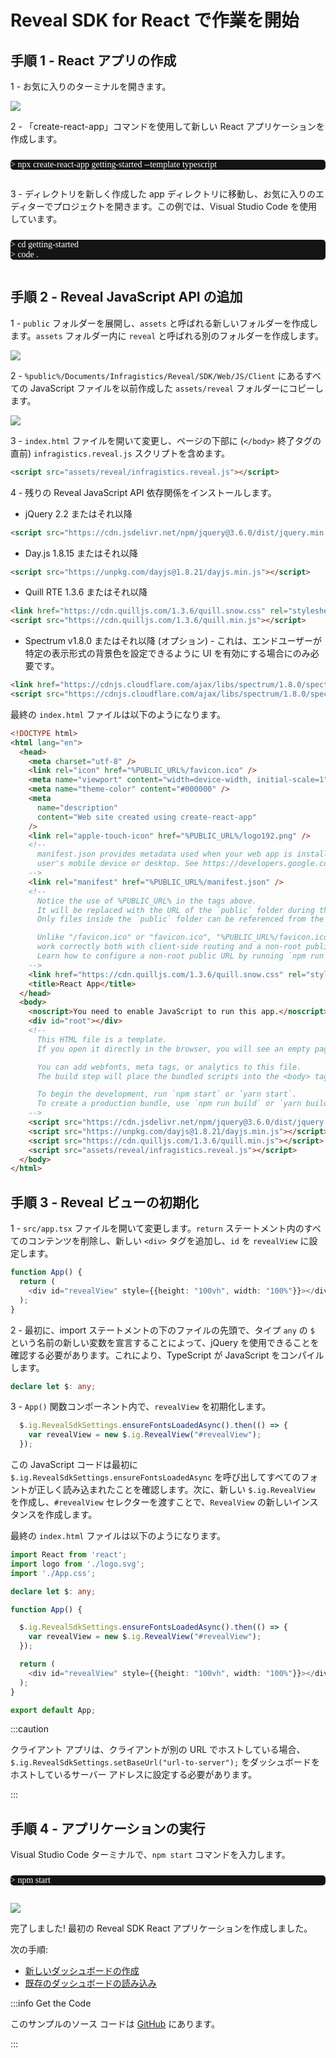 # Reveal SDK for React で作業を開始

## 手順 1 - React アプリの作成

1 - お気に入りのターミナルを開きます。

![](images/getting-started-angular-terminal.jpg)

2 - 「create-react-app」コマンドを使用して新しい React アプリケーションを作成します。

<pre style="background:#141414;color:white;display:inline-block;padding:16x;margin-top:10px;font-family:'Consolas';border-radius:5px;width:100%">
> npx create-react-app getting-started --template typescript
</pre>

3 - ディレクトリを新しく作成した app ディレクトリに移動し、お気に入りのエディターでプロジェクトを開きます。この例では、Visual Studio Code を使用しています。

<pre style="background:#141414;color:white;display:inline-block;padding:16x;margin-top:10px;font-family:'Consolas';border-radius:5px;width:100%">
> cd getting-started
> code .
</pre>

## 手順 2 - Reveal JavaScript API の追加

1 - `public` フォルダーを展開し、`assets` と呼ばれる新しいフォルダーを作成します。`assets` フォルダー内に `reveal` と呼ばれる別のフォルダーを作成します。

![](images/react-create-reveal-folder.jpg)

2 - `%public%/Documents/Infragistics/Reveal/SDK/Web/JS/Client` にあるすべての JavaScript ファイルを以前作成した `assets/reveal` フォルダーにコピーします。

![](images/react-copy-reveal-files.jpg)

3 - `index.html` ファイルを開いて変更し、ページの下部に (`</body>` 終了タグの直前) `infragistics.reveal.js` スクリプトを含めます。

```html
<script src="assets/reveal/infragistics.reveal.js"></script>
```

4 - 残りの Reveal JavaScript API 依存関係をインストールします。

- jQuery 2.2 またはそれ以降

```html
<script src="https://cdn.jsdelivr.net/npm/jquery@3.6.0/dist/jquery.min.js"></script>
```
- Day.js 1.8.15 またはそれ以降

```html
<script src="https://unpkg.com/dayjs@1.8.21/dayjs.min.js"></script>
```

- Quill RTE 1.3.6 またはそれ以降

```html
<link href="https://cdn.quilljs.com/1.3.6/quill.snow.css" rel="stylesheet" type="text/css">    
<script src="https://cdn.quilljs.com/1.3.6/quill.min.js"></script>
```

- Spectrum v1.8.0 またはそれ以降 (オプション) - これは、エンドユーザーが特定の表示形式の背景色を設定できるように UI を有効にする場合にのみ必要です。

``` html
<link href="https://cdnjs.cloudflare.com/ajax/libs/spectrum/1.8.0/spectrum.min.css" rel="stylesheet" type="text/css" >
<script src="https://cdnjs.cloudflare.com/ajax/libs/spectrum/1.8.0/spectrum.min.js"></script>
```

最終の `index.html` ファイルは以下のようになります。

```html
<!DOCTYPE html>
<html lang="en">
  <head>
    <meta charset="utf-8" />
    <link rel="icon" href="%PUBLIC_URL%/favicon.ico" />
    <meta name="viewport" content="width=device-width, initial-scale=1" />
    <meta name="theme-color" content="#000000" />
    <meta
      name="description"
      content="Web site created using create-react-app"
    />
    <link rel="apple-touch-icon" href="%PUBLIC_URL%/logo192.png" />
    <!--
      manifest.json provides metadata used when your web app is installed on a
      user's mobile device or desktop. See https://developers.google.com/web/fundamentals/web-app-manifest/
    -->
    <link rel="manifest" href="%PUBLIC_URL%/manifest.json" />
    <!--
      Notice the use of %PUBLIC_URL% in the tags above.
      It will be replaced with the URL of the `public` folder during the build.
      Only files inside the `public` folder can be referenced from the HTML.

      Unlike "/favicon.ico" or "favicon.ico", "%PUBLIC_URL%/favicon.ico" will
      work correctly both with client-side routing and a non-root public URL.
      Learn how to configure a non-root public URL by running `npm run build`.
    -->
    <link href="https://cdn.quilljs.com/1.3.6/quill.snow.css" rel="stylesheet" type="text/css">  
    <title>React App</title>
  </head>
  <body>
    <noscript>You need to enable JavaScript to run this app.</noscript>
    <div id="root"></div>
    <!--
      This HTML file is a template.
      If you open it directly in the browser, you will see an empty page.

      You can add webfonts, meta tags, or analytics to this file.
      The build step will place the bundled scripts into the <body> tag.

      To begin the development, run `npm start` or `yarn start`.
      To create a production bundle, use `npm run build` or `yarn build`.
    -->
    <script src="https://cdn.jsdelivr.net/npm/jquery@3.6.0/dist/jquery.min.js"></script>
    <script src="https://unpkg.com/dayjs@1.8.21/dayjs.min.js"></script>
    <script src="https://cdn.quilljs.com/1.3.6/quill.min.js"></script>
    <script src="assets/reveal/infragistics.reveal.js"></script>
  </body>
</html>
```

## 手順 3 - Reveal ビューの初期化

1 - `src/app.tsx` ファイルを開いて変更します。`return` ステートメント内のすべてのコンテンツを削除し、新しい `<div>` タグを追加し、`id` を `revealView` に設定します。

```ts
function App() {
  return (
    <div id="revealView" style={{height: "100vh", width: "100%"}}></div>
  );
}
```

2 - 最初に、import ステートメントの下のファイルの先頭で、タイプ `any` の `$` という名前の新しい変数を宣言することによって、jQuery を使用できることを確認する必要があります。これにより、TypeScript が JavaScript をコンパイルします。

```ts
declare let $: any;
```

3 - `App()` 関数コンポーネント内で、`revealView` を初期化します。

```ts
  $.ig.RevealSdkSettings.ensureFontsLoadedAsync().then(() => {
    var revealView = new $.ig.RevealView("#revealView");
  }); 
```

この JavaScript コードは最初に `$.ig.RevealSdkSettings.ensureFontsLoadedAsync` を呼び出してすべてのフォントが正しく読み込まれたことを確認します。次に、新しい `$.ig.RevealView` を作成し、`#revealView` セレクターを渡すことで、`RevealView` の新しいインスタンスを作成します。

最終の `index.html` ファイルは以下のようになります。

```ts
import React from 'react';
import logo from './logo.svg';
import './App.css';

declare let $: any;

function App() {

  $.ig.RevealSdkSettings.ensureFontsLoadedAsync().then(() => {
    var revealView = new $.ig.RevealView("#revealView");
  }); 

  return (
    <div id="revealView" style={{height: "100vh", width: "100%"}}></div>
  );
}

export default App;
```

:::caution

クライアント アプリは、クライアントが別の URL でホストしている場合、`$.ig.RevealSdkSettings.setBaseUrl("url-to-server");` をダッシュボードをホストしているサーバー アドレスに設定する必要があります。

:::

## 手順 4 - アプリケーションの実行

Visual Studio Code ターミナルで、`npm start` コマンドを入力します。

<pre style="background:#141414;color:white;display:inline-block;padding:16x;margin-top:10px;font-family:'Consolas';border-radius:5px;width:100%">
> npm start
</pre>

![](images/angular-app-running.jpg)

完了しました! 最初の Reveal SDK React アプリケーションを作成しました。

次の手順:
- [新しいダッシュボードの作成](creating-dashboards.md)
- [既存のダッシュボードの読み込み](loading-dashboards.md)

:::info Get the Code

このサンプルのソース コードは [GitHub](https://github.com/RevealBi/sdk-samples-react/tree/main/01-GettingStarted) にあります。

:::
